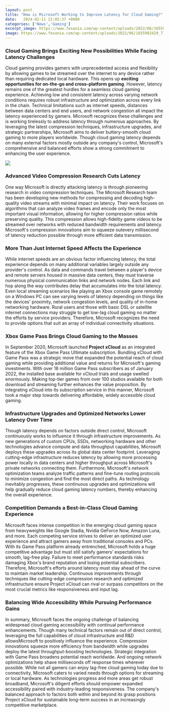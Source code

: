 ```yaml
---
layout: post
title: "How is Microsoft Working to Improve Latency for Cloud Gaming?"
date:   2024-02-11 22:05:37 +0000
categories: ['News','Gaming']
excerpt_image: https://www.fexania.com/wp-content/uploads/2022/06/1655902429_779_Xbox-cloud-gaming-gets-mouse-and-keyboard-support-and-latency.png
image: https://www.fexania.com/wp-content/uploads/2022/06/1655902429_779_Xbox-cloud-gaming-gets-mouse-and-keyboard-support-and-latency.png
---
```


### Cloud Gaming Brings Exciting New Possibilities While Facing Latency Challenges
Cloud gaming provides gamers with unprecedented access and flexibility by allowing games to be streamed over the internet to any device rather than requiring dedicated local hardware. This opens up **exciting opportunities for on-the-go and cross-platform gaming**. However, latency remains one of the greatest hurdles for a seamless cloud gaming experience. Achieving low and consistent latency across varying network conditions requires robust infrastructure and optimization across every link in the chain. Technical limitations such as internet speeds, distances between data centers and end users, and network congestion all impact the latency experienced by gamers.
Microsoft recognizes these challenges and is working tirelessly to address latency through numerous approaches. By leveraging the latest compression techniques, infrastructure upgrades, and strategic partnerships, Microsoft aims to deliver buttery-smooth cloud gaming to more players worldwide. Though cloud gaming latency depends on many external factors mostly outside any company's control, Microsoft's comprehensive and balanced efforts show a strong commitment to enhancing the user experience.

![](https://www.fexania.com/wp-content/uploads/2022/06/1655902429_779_Xbox-cloud-gaming-gets-mouse-and-keyboard-support-and-latency.png)
### Advanced Video Compression Research Cuts Latency
One way Microsoft is directly attacking latency is through pioneering research in video compression techniques. The Microsoft Research team has been developing new methods for compressing and decoding high-quality video streams with minimal impact on latency. Their work focuses on algorithms that can analyze video frames and encode only the most important visual information, allowing for higher compression ratios while preserving quality. This compression allows high-fidelity game videos to be streamed over networks with reduced bandwidth requirements and latency. Microsoft's compression innovations aim to squeeze outevery millisecond of latency reduction possible through more efficient data transmission. 
### More Than Just Internet Speed Affects the Experience 
While internet speeds are an obvious factor influencing latency, the total experience depends on many additional variables largely outside any provider's control. As data and commands travel between a player's device and remote servers housed in massive data centers, they must traverse numerous physical communication links and network nodes. Each link and hop along the way contributes delay that accumulates into the total latency. Even local streaming scenarios like playing an Xbox console game remotely on a Windows PC can see varying levels of latency depending on things like the devices' proximity, network congestion levels, and quality of in-home networking hardware. Rural users and those with basic DSL or satellite internet connections may struggle to get low-lag cloud gaming no matter the efforts by service providers. Therefore, Microsoft recognizes the need to provide options that suit an array of individual connectivity situations.
### Xbox Game Pass Brings Cloud Gaming to the Masses 
In September 2020, Microsoft launched **Project xCloud** as an integrated feature of the Xbox Game Pass Ultimate subscription. Bundling xCloud with Game Pass was a strategic move that expanded the potential reach of cloud gaming while providing additional value and returns for Microsoft's gaming investments. With over 18 million Game Pass subscribers as of January 2022, the installed base available for xCloud trials and usage swelled enormously. Making top-tier games from over 100 studios available for both download and streaming further enhances the value proposition. By integrating xCloud into its subscription service in this manner, Microsoft took a major step towards delivering affordable, widely accessible cloud gaming.
### Infrastructure Upgrades and Optimized Networks Lower Latency Over Time
Though latency depends on factors outside direct control, Microsoft continuously works to influence it through infrastructure improvements. As new generations of custom CPUs, SSDs, networking hardware and other technologies advance compute and data throughput capabilities, Microsoft deploys these upgrades across its global data center footprint. Leveraging cutting-edge infrastructure reduces latency by allowing more processing power locally in data centers and higher throughput across Microsoft's private networks connecting them. Furthermore, Microsoft's network optimization teams analyze traffic patterns and fine-tune routing protocols to minimize congestion and find the most direct paths. As technology inevitably progresses, these continuous upgrades and optimizations will help gradually reduce cloud gaming latency numbers, thereby enhancing the overall experience.
### Competition Demands a Best-in-Class Cloud Gaming Experience
Microsoft faces intense competition in the emerging cloud gaming space from heavyweights like Google Stadia, Nvidia GeForce Now, Amazon Luna, and more. Each competing service strives to deliver an optimized user experience and attract gamers away from traditional consoles and PCs. With its Game Pass platform already entrenched, Microsoft holds a huge competitive advantage but must still satisfy gamers' expectations for smooth, lag-free play. Failure to meet performance standards risks damaging Xbox's brand reputation and losing potential subscribers. Therefore, Microsoft's efforts around latency must stay ahead of the curve to maintain market leadership. Continuous improvements through techniques like cutting-edge compression research and optimized infrastructure ensure Project xCloud can rival or surpass competitors on the most crucial metrics like responsiveness and input lag. 
### Balancing Wide Accessibility While Pursuing Performance Gains
In summary, Microsoft faces the ongoing challenge of balancing widespread cloud gaming accessibility with continual performance enhancements. Though many technical factors remain out of direct control, leveraging the full capabilities of cloud infrastructure and R&D allowsMicrosoft to positively influence the experience. Compression innovations squeeze more efficiency from bandwidth while upgrades deploy the latest throughput-boosting technologies. Strategic integration with Game Pass broadens potential reach worldwide. And ongoing network optimizations help shave milliseconds off response times wherever possible. While not all gamers can enjoy lag-free cloud gaming today due to connectivity, Microsoft caters to varied needs through options for streaming or local hardware. As technologies progress and more areas get robust broadband, Microsoft's diligent efforts should empower expanded accessibility paired with industry-leading responsiveness. The company's balanced approach to factors both within and beyond its grasp positions Project xCloud for sustainable long-term success in an increasingly competitive marketplace.